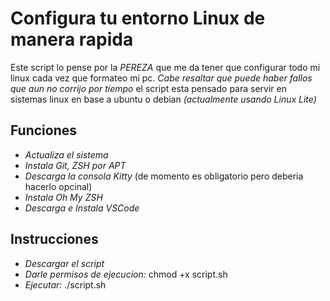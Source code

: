 # Configura tu entorno Linux de manera rapida

Este script lo pense por la *PEREZA* que me da tener que configurar todo mi linux cada vez que formateo mi pc.
*Cabe resaltar que puede haber fallos que aun no corrijo por tiempo*
el script esta pensado para servir en sistemas linux en base a ubuntu o debian *(actualmente usando Linux Lite)*

## Funciones

- *Actualiza el sistema*
- *Instala Git, ZSH por APT*
- *Descarga la consola Kitty* (de momento es obligatorio pero deberia hacerlo opcinal)
- *Instala Oh My ZSH*
- *Descarga e Instala VSCode*

## Instrucciones

- *Descargar el script*
- *Darle permisos de ejecucion:* chmod +x script.sh
- *Ejecutar:* ./script.sh
